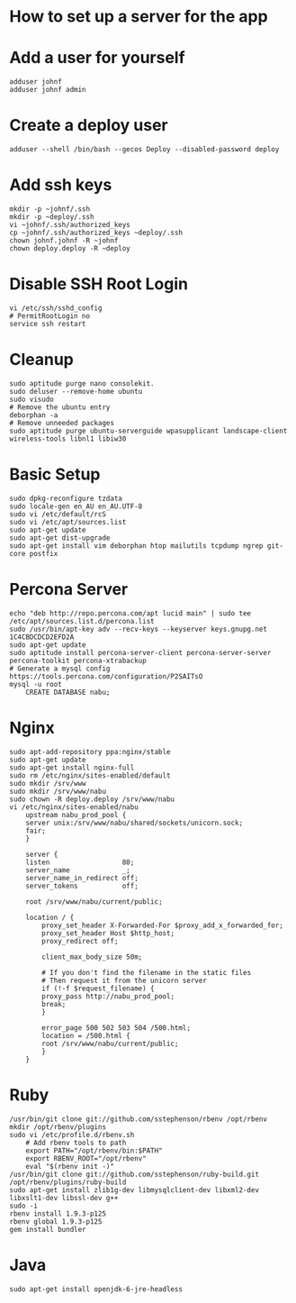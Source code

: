 # How to set up a server for the app

# Add a user for yourself

    adduser johnf
    adduser johnf admin

# Create a deploy user

    adduser --shell /bin/bash --gecos Deploy --disabled-password deploy

# Add ssh keys

    mkdir -p ~johnf/.ssh
    mkdir -p ~deploy/.ssh
    vi ~johnf/.ssh/authorized_keys
    cp ~johnf/.ssh/authorized_keys ~deploy/.ssh
    chown johnf.johnf -R ~johnf
    chown deploy.deploy -R ~deploy

# Disable SSH Root Login
    vi /etc/ssh/sshd_config
    # PermitRootLogin no
    service ssh restart

# Cleanup

    sudo aptitude purge nano consolekit.
    sudo deluser --remove-home ubuntu
    sudo visudo
    # Remove the ubuntu entry
    deborphan -a
    # Remove unneeded packages
    sudo aptitude purge ubuntu-serverguide wpasupplicant landscape-client wireless-tools libnl1 libiw30

# Basic Setup
    sudo dpkg-reconfigure tzdata
    sudo locale-gen en_AU en_AU.UTF-8
    sudo vi /etc/default/rcS
    sudo vi /etc/apt/sources.list
    sudo apt-get update
    sudo apt-get dist-upgrade
    sudo apt-get install vim deborphan htop mailutils tcpdump ngrep git-core postfix

# Percona Server
    echo "deb http://repo.percona.com/apt lucid main" | sudo tee /etc/apt/sources.list.d/percona.list 
    sudo /usr/bin/apt-key adv --recv-keys --keyserver keys.gnupg.net 1C4CBDCDCD2EFD2A
    sudo apt-get update
    sudo aptitude install percona-server-client percona-server-server percona-toolkit percona-xtrabackup
    # Generate a mysql config
    https://tools.percona.com/configuration/P2SAITsO
    mysql -u root
        CREATE DATABASE nabu;

# Nginx

    sudo apt-add-repository ppa:nginx/stable
    sudo apt-get update
    sudo apt-get install nginx-full
    sudo rm /etc/nginx/sites-enabled/default
    sudo mkdir /srv/www
    sudo mkdir /srv/www/nabu
    sudo chown -R deploy.deploy /srv/www/nabu
    vi /etc/nginx/sites-enabled/nabu
        upstream nabu_prod_pool {
        server unix:/srv/www/nabu/shared/sockets/unicorn.sock;
        fair;
        }

        server {
        listen                  80;
        server_name             _;
        server_name_in_redirect off;
        server_tokens           off;

        root /srv/www/nabu/current/public;

        location / {
            proxy_set_header X-Forwarded-For $proxy_add_x_forwarded_for;
            proxy_set_header Host $http_host;
            proxy_redirect off;

            client_max_body_size 50m;

            # If you don't find the filename in the static files
            # Then request it from the unicorn server
            if (!-f $request_filename) {
            proxy_pass http://nabu_prod_pool;
            break;
            }

            error_page 500 502 503 504 /500.html;
            location = /500.html {
            root /srv/www/nabu/current/public;
            }
        }

# Ruby

    /usr/bin/git clone git://github.com/sstephenson/rbenv /opt/rbenv
    mkdir /opt/rbenv/plugins
    sudo vi /etc/profile.d/rbenv.sh
        # Add rbenv tools to path
        export PATH="/opt/rbenv/bin:$PATH"
        export RBENV_ROOT="/opt/rbenv"
        eval "$(rbenv init -)"
    /usr/bin/git clone git://github.com/sstephenson/ruby-build.git /opt/rbenv/plugins/ruby-build
    sudo apt-get install zlib1g-dev libmysqlclient-dev libxml2-dev libxslt1-dev libssl-dev g++
    sudo -i
    rbenv install 1.9.3-p125
    rbenv global 1.9.3-p125
    gem install bundler


# Java

    sudo apt-get install openjdk-6-jre-headless



